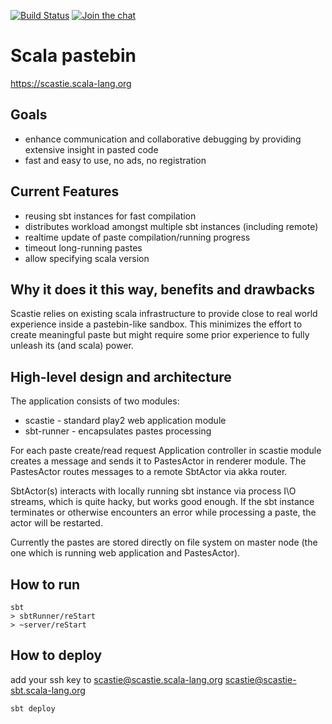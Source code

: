[![Build Status](http://drone.geirsson.com:8001/api/badges/scalacenter/scastie/status.svg)](http://drone.geirsson.com:8001/scalacenter/scastie) [![Join the chat](https://badges.gitter.im/scalacenter/scastie.svg)](https://gitter.im/scalacenter/scastie)

# Scala pastebin

https://scastie.scala-lang.org

## Goals

*  enhance communication and collaborative debugging by providing
   extensive insight in pasted code
*  fast and easy to use, no ads, no registration

## Current Features

*  reusing sbt instances for fast compilation
*  distributes workload amongst multiple sbt instances (including remote)
*  realtime update of paste compilation/running progress
*  timeout long-running pastes
*  allow specifying scala version

## Why it does it this way, benefits and drawbacks

Scastie relies on existing scala infrastructure to provide close to real world experience inside
a pastebin-like sandbox. This minimizes the effort to create meaningful paste but might require some
prior experience to fully unleash its (and scala) power.

## High-level design and architecture

The application consists of two modules:

-  scastie - standard play2 web application module
-  sbt-runner - encapsulates pastes processing

For each paste create/read request Application controller in scastie module creates a message 
and sends it to PastesActor in renderer module. The PastesActor routes messages to a remote 
SbtActor via akka router.

SbtActor(s) interacts with locally running sbt instance via process I\O streams, which is quite 
hacky, but works good enough. If the sbt instance terminates or otherwise encounters an error 
while processing a paste, the actor will be restarted.

Currently the pastes are stored directly on file system on master node (the one which is running 
web application and PastesActor). 

## How to run

```
sbt
> sbtRunner/reStart
> ~server/reStart
```

## How to deploy

add your ssh key to
scastie@scastie.scala-lang.org
scastie@scastie-sbt.scala-lang.org

`sbt deploy`
